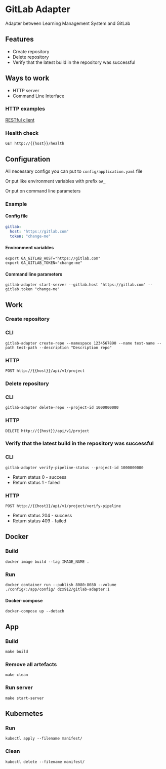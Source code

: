 # GitLab Adapter

Adapter between Learning Management System and GitLab

## Features

* Create repository
* Delete repository
* Verify that the latest build in the repository was successful

## Ways to work

* HTTP server
* Command Line Interface

### HTTP examples

[RESTful client](test-http-client/client.http)

### Health check

```shell
GET http://{{host}}/health
```

## Configuration

All necessary configs you can put to `config/application.yaml` file

Or put like environment variables with prefix `GA_`

Or put on command line parameters

### Example

#### Config file

```yaml
gitlab:
  host: "https://gitlab.com"
  token: "change-me"
```

#### Environment variables

```shell
export GA_GITLAB_HOST="https://gitlab.com"
export GA_GITLAB_TOKEN="change-me"
```

#### Command line parameters

```shell
gitlab-adapter start-server --gitlab.host "https://gitlab.com" --gitlab.token "change-me"
```

## Work

### Create repository

### CLI

```shell
gitlab-adapter create-repo --namespace 1234567890 --name test-name --path test-path --description "Description repo"
```

### HTTP

```shell
POST http://{{host}}/api/v1/project
```

### Delete repository

### CLI

```shell
gitlab-adapter delete-repo --project-id 1000000000
```

### HTTP

```shell
DELETE http://{{host}}/api/v1/project
```

### Verify that the latest build in the repository was successful

### CLI

```shell
gitlab-adapter verify-pipeline-status --project-id 1000000000
```

* Return status 0 - success
* Return status 1 - failed

### HTTP

```shell
POST http://{{host}}/api/v1/project/verify-pipeline
```

* Return status 204 - success
* Return status 409 - failed

## Docker

### Build

```shell
docker image build --tag IMAGE_NAME .
```

### Run

```shell
docker container run --publish 8080:8080 --volume ./config/:/app/config/ dzx912/gitlab-adapter:1
```

#### Docker-compose

```shell
docker-compose up --detach
```

## App

### Build

```shell
make build
```

### Remove all artefacts

```shell
make clean
```

### Run server

```shell
make start-server
```

## Kubernetes

### Run

```shell
kubectl apply --filename manifest/
```

### Clean

```shell
kubectl delete --filename manifest/
```